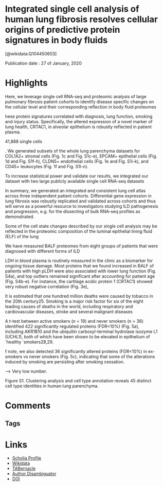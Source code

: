 
Integrated single cell analysis of human lung fibrosis resolves cellular origins of predictive protein signatures in body fluids
================================================================================================================================
  
  [@wikidata:Q104450603]  
  
Publication date : 27 of January, 2020  

# Highlights

Here,  we leverage single cell RNA-seq and proteomic analysis of large pulmonary fibrosis patient cohorts to identify disease specific changes on the cellular level and their corresponding reflection in body fluid proteomes


hese protein signatures correlated with diagnosis, lung function, smoking and injury status. Specifically, the altered expression of a novel marker  of  lung  health,  CRTAC1,  in  alveolar  epithelium  is  robustly  reflected  in  patient  plasma. 


 41,888 single cells 


. We generated subsets of the whole lung parenchyma datasets for COL1A2+ stromal cells (Fig. 1c and Fig. S1c-e), EPCAM+ epithelial cells (Fig. 1d and Fig. S1f-h), CLDN5+ endothelial cells (Fig. 1e and Fig. S1i-k), and CD45+ leukocytes (Fig. 1f and  Fig.  S1l-n).

To  increase statistical  power  and validate our  results,  we  integrated  our  dataset with  two  large  publicly available single cell RNA-seq datasets


In summary, we generated an integrated and consistent lung cell atlas across three independent patient cohorts. Differential gene expression in lung fibrosis was robustly replicated and validated across cohorts and thus will serve as a powerful resource to investigators studying ILD pathogenesis and progression, e.g. for the dissecting of bulk RNA-seq profiles as demonstrated.

 Some  of  the  cell  state  changes  described  by  our  single  cell  analysis  may  be  reflected  in  the proteomic composition of the luminal epithelial lining fluid (ELF) of the lung

We  have  measured  BALF  proteomes  from  eight  groups  of  patients  that  were diagnosed with different forms of ILD

LDH in blood plasma is routinely measured in the clinic as a biomarker for ongoing tissue damage. Most proteins that we found increased in BALF of patients with high pLDH were also associated with lower lung function (Fig. S4a), and top outliers remained significant after accounting for patient age (Fig. S4b-e). For instance, the cartilage acidic protein 1 (CRTAC1) showed very robust negative correlation (Fig. 3e),

It is estimated that one hundred million deaths were caused by tobacco in the 20th century25. Smoking is a major  risk  factor  for  six  of  the  eight  leading  causes  of  deaths  in  the  world,  including  respiratory  and cardiovascular diseases, stroke and several malignant diseases

 A t-test between active smokers (n = 19) and never smokers (n = 36) identified 422 significantly regulated proteins (FDR<10%) (Fig. 5a), including AKR1B10 and the ubiquitin carboxyl-terminal hydrolase isozyme L1 (UCHL1), both of which have been shown to be elevated in epithelium of `healthy ́ smokers28,29.

 f note, we also detected 36 significantly altered proteins (FDR<10%) in ex-smokers vs never smokers (Fig. 5c), indicating that some of the alterations induced by smoking are persisting after smoking cessation.

 --> Very low number.


 Figure  S1.    Clustering  analysis  and  cell  type  annotation  reveals  45  distinct  cell  type  identities  in  human  lung parenchyma.

 
# Comments

## Tags

# Links
  
 * [Scholia Profile](https://scholia.toolforge.org/work/Q104450603)  
 * [Wikidata](https://www.wikidata.org/wiki/Q104450603)  
 * [TABernacle](https://tabernacle.toolforge.org/?#/tab/manual/Q104450603/P921%3BP4510)  
 * [Author Disambiguator](https://author-disambiguator.toolforge.org/work_item_oauth.php?id=Q104450603&batch_id=&match=1&author_list_id=&doit=Get+author+links+for+work)  
 * [DOI](https://doi.org/10.1101/2020.01.21.20018358)  
